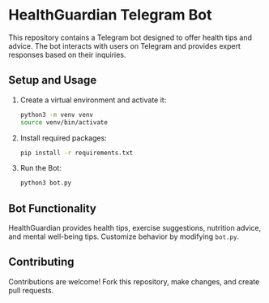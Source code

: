 # HealthGuardian Telegram Bot

This repository contains a Telegram bot designed to offer health tips and advice. The bot interacts with users on Telegram and provides expert responses based on their inquiries.

## Setup and Usage

1. Create a virtual environment and activate it:

    ```sh
    python3 -m venv venv
    source venv/bin/activate
    ```

2. Install required packages:

    ```sh
    pip install -r requirements.txt
    ```

3. Run the Bot:

    ```sh
    python3 bot.py
    ```

## Bot Functionality

HealthGuardian provides health tips, exercise suggestions, nutrition advice, and mental well-being tips. Customize behavior by modifying `bot.py`.

## Contributing

Contributions are welcome! Fork this repository, make changes, and create pull requests.
